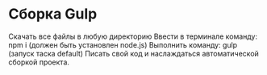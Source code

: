 # Сборка Gulp
Скачать все файлы в любую директорию
Ввести в терминале команду: npm i (должен быть установлен node.js)
Выполнить команду: gulp (запуск таска default)
Писать свой код и наслаждаться автоматической сборкой проекта.
